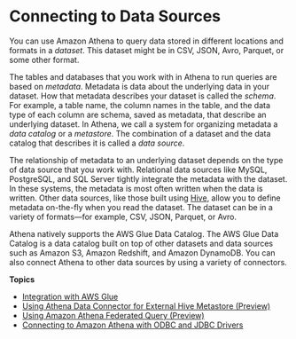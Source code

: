 # Connecting to Data Sources<a name="work-with-data-stores"></a>

You can use Amazon Athena to query data stored in different locations and formats in a *dataset*\. This dataset might be in CSV, JSON, Avro, Parquet, or some other format\.

The tables and databases that you work with in Athena to run queries are based on *metadata*\. Metadata is data about the underlying data in your dataset\. How that metadata describes your dataset is called the *schema*\. For example, a table name, the column names in the table, and the data type of each column are schema, saved as metadata, that describe an underlying dataset\. In Athena, we call a system for organizing metadata a *data catalog* or a *metastore*\. The combination of a dataset and the data catalog that describes it is called a *data source*\.

The relationship of metadata to an underlying dataset depends on the type of data source that you work with\. Relational data sources like MySQL, PostgreSQL, and SQL Server tightly integrate the metadata with the dataset\. In these systems, the metadata is most often written when the data is written\. Other data sources, like those built using [Hive](https://hive.apache.org), allow you to define metadata on\-the\-fly when you read the dataset\. The dataset can be in a variety of formats—for example, CSV, JSON, Parquet, or Avro\.

Athena natively supports the AWS Glue Data Catalog\. The AWS Glue Data Catalog is a data catalog built on top of other datasets and data sources such as Amazon S3, Amazon Redshift, and Amazon DynamoDB\. You can also connect Athena to other data sources by using a variety of connectors\.

**Topics**
+ [Integration with AWS Glue](glue-athena.md)
+ [Using Athena Data Connector for External Hive Metastore \(Preview\)](connect-to-data-source-hive.md)
+ [Using Amazon Athena Federated Query \(Preview\)](connect-to-a-data-source.md)
+ [Connecting to Amazon Athena with ODBC and JDBC Drivers](athena-bi-tools-jdbc-odbc.md)